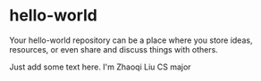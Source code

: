 # hello-world
Your hello-world repository can be a place where you store ideas, resources, or even share and discuss things with others.

Just add some text here.
I'm Zhaoqi Liu
CS major 
